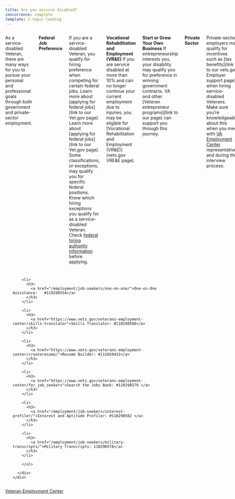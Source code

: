 ```yaml
---
title: Are you service disabled?
concurrence: complete
template: 1-topic-landing
---
```


<div class="main" role="main" markdown="0">

<div class="section one" markdown="0">
<div class="primary" markdown="0">
<div class="row" markdown="0">
<div class="small-12 columns" markdown="1">

As a service-disabled Veteran, there are many ways for you to pursue your personal and professional goals through both government and private-sector employment.

**Federal Job Preference**

If you are a service-disabled Veteran, you qualify for hiring preference when competing for certain federal jobs. Learn more about [applying for federal jobs](link to our Vet.gov page). Learn more about [applying for federal jobs](link to our Vet.gov page). Some classifications, or exceptions, may qualify you for specific federal positions. Know which hiring exceptions you qualify for as a service-disabled Veteran. Check [federal hiring authority information](http://www.fedshirevets.gov/job/shav/) before applying.

**Vocational Rehabilitation and Employment (VR&E)**
If you are service disabled at more than 10% and can no longer continue your current employment due to injuries, you may be eligible for [Vocational Rehabilitation and Employment (VR&E)](vets.gov VRE&E page). 

**Start or Grow Your Own Business**
If entrepreneurship interests you, your disability may qualify you for preference in winning government contracts. VA and other [Veteran entrepreneur programs](link to our page) can support you through this journey. 

**Private Sector**

Private-sector employers may qualify for incentives such as [tax benefits](link to our vets.gov Employer support page) when hiring service-disabled Veterans. Make sure you’re knowledgeable about this when you meet with [VA Employment Center](link) representatives and during the interview process.

Credentialing and job training will help in your search. Check your [military transcripts](link to our vets.gov military transcripts page] now to be sure they are accurate.

**Learn more**
Contact your local [Veteran Employment Specialist (VES)](VES Map) or your [policy and benefits advocate](Link to list of advocates from disabilities section) for more information.


</div>
</div>
</div>


<div class="navigation">
  <div class="row">
    <div class="small-12 columns">
        <ul class="small-block-grid-1 medium-block-grid-3 cards small">

        <li>
          <h3>
            <a href="/employment/job-seekers/one-on-one/">One-on-One Assistance:   #110298554</a>
          </h3>
        </li>

        <li>
          <h3>
            <a href="https://www.vets.gov/veterans-employment-center/skills-translator">Skills Translator: #110298580</a>
          </h3>
        </li>  

        <li>
          <h3>
            <a href="https://www.vets.gov/veterans-employment-center/createresume/">Resume Builder: #111659432</a>
          </h3>  
        </li>

        <li>
          <h3>
            <a href="https://www.vets.gov/veterans-employment-center/for_job_seekers">Search the Jobs Bank: #110298570 </a>
          </h3>
        </li>  

        <li>
          <h3>
            <a href="/employment/job-seekers/interest-profiler/">Interest and Aptitude Profiler: #110298582 </a>
          </h3>
        </li>

        <li>
          <h3>
            <a href="/employment/job-seekers/military-transcripts/">Military Transcripts: 110298578</a>
          </h3>
        </li>    

        </ul>

      </div>
    </div>  
  </div>

</div>

<div class="action-bar">
  <div class="row">
    <div class="small-12 columns">
      <a class="usa-button-primary" href="https://www.vets.gov/veterans-employment-center/">Veteran Employment Center</a>
    </div>
  </div>
</div>